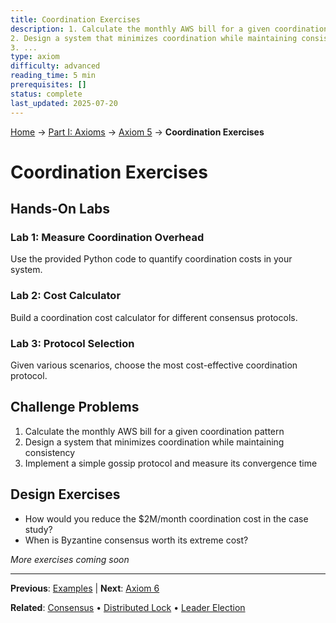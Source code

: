 ```yaml
---
title: Coordination Exercises
description: 1. Calculate the monthly AWS bill for a given coordination pattern
2. Design a system that minimizes coordination while maintaining consistency
3. ...
type: axiom
difficulty: advanced
reading_time: 5 min
prerequisites: []
status: complete
last_updated: 2025-07-20
---
```


<!-- Navigation -->
[Home](/) → [Part I: Axioms](/part1-axioms/) → [Axiom 5](/part1-axioms/axiom5-coordination/) → **Coordination Exercises**


# Coordination Exercises

## Hands-On Labs

### Lab 1: Measure Coordination Overhead
Use the provided Python code to quantify coordination costs in your system.

### Lab 2: Cost Calculator
Build a coordination cost calculator for different consensus protocols.

### Lab 3: Protocol Selection
Given various scenarios, choose the most cost-effective coordination protocol.

## Challenge Problems

1. Calculate the monthly AWS bill for a given coordination pattern
2. Design a system that minimizes coordination while maintaining consistency
3. Implement a simple gossip protocol and measure its convergence time

## Design Exercises

- How would you reduce the $2M/month coordination cost in the case study?
- When is Byzantine consensus worth its extreme cost?

*More exercises coming soon*

---

**Previous**: [Examples](examples.md) | **Next**: [Axiom 6](../axiom6-*)

**Related**: [Consensus](/patterns/consensus/) • [Distributed Lock](/patterns/distributed-lock/) • [Leader Election](/patterns/leader-election/)
